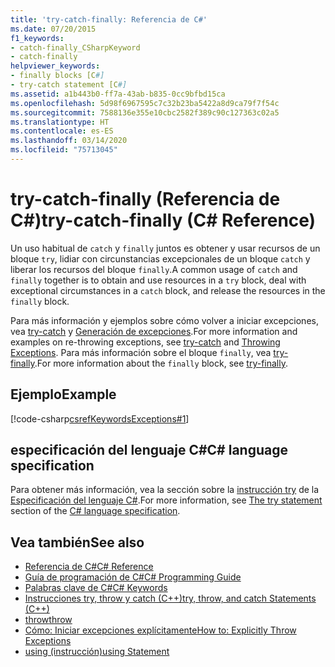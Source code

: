 ```yaml
---
title: 'try-catch-finally: Referencia de C#'
ms.date: 07/20/2015
f1_keywords:
- catch-finally_CSharpKeyword
- catch-finally
helpviewer_keywords:
- finally blocks [C#]
- try-catch statement [C#]
ms.assetid: a1b443b0-ff7a-43ab-b835-0cc9bfbd15ca
ms.openlocfilehash: 5d98f6967595c7c32b23ba5422a8d9ca79f7f54c
ms.sourcegitcommit: 7588136e355e10cbc2582f389c90c127363c02a5
ms.translationtype: HT
ms.contentlocale: es-ES
ms.lasthandoff: 03/14/2020
ms.locfileid: "75713045"
---
```

# <a name="try-catch-finally-c-reference"></a><span data-ttu-id="4f937-102">try-catch-finally (Referencia de C#)</span><span class="sxs-lookup"><span data-stu-id="4f937-102">try-catch-finally (C# Reference)</span></span>

<span data-ttu-id="4f937-103">Un uso habitual de `catch` y `finally` juntos es obtener y usar recursos de un bloque `try`, lidiar con circunstancias excepcionales de un bloque `catch` y liberar los recursos del bloque `finally`.</span><span class="sxs-lookup"><span data-stu-id="4f937-103">A common usage of `catch` and `finally` together is to obtain and use resources in a `try` block, deal with exceptional circumstances in a `catch` block, and release the resources in the `finally` block.</span></span>

 <span data-ttu-id="4f937-104">Para más información y ejemplos sobre cómo volver a iniciar excepciones, vea [try-catch](try-catch.md) y [Generación de excepciones](../../../standard/exceptions/index.md).</span><span class="sxs-lookup"><span data-stu-id="4f937-104">For more information and examples on re-throwing exceptions, see [try-catch](try-catch.md) and [Throwing Exceptions](../../../standard/exceptions/index.md).</span></span> <span data-ttu-id="4f937-105">Para más información sobre el bloque `finally`, vea [try-finally](try-finally.md).</span><span class="sxs-lookup"><span data-stu-id="4f937-105">For more information about the `finally` block, see [try-finally](try-finally.md).</span></span>

## <a name="example"></a><span data-ttu-id="4f937-106">Ejemplo</span><span class="sxs-lookup"><span data-stu-id="4f937-106">Example</span></span>

[!code-csharp[csrefKeywordsExceptions#1](~/samples/snippets/csharp/VS_Snippets_VBCSharp/csrefKeywordsExceptions/CS/csrefKeywordsExceptions.cs#1)]  

## <a name="c-language-specification"></a><span data-ttu-id="4f937-107">especificación del lenguaje C#</span><span class="sxs-lookup"><span data-stu-id="4f937-107">C# language specification</span></span>

<span data-ttu-id="4f937-108">Para obtener más información, vea la sección sobre la [instrucción try](~/_csharplang/spec/statements.md#the-try-statement) de la [Especificación del lenguaje C#](~/_csharplang/spec/introduction.md).</span><span class="sxs-lookup"><span data-stu-id="4f937-108">For more information, see [The try statement](~/_csharplang/spec/statements.md#the-try-statement) section of the [C# language specification](~/_csharplang/spec/introduction.md).</span></span>

## <a name="see-also"></a><span data-ttu-id="4f937-109">Vea también</span><span class="sxs-lookup"><span data-stu-id="4f937-109">See also</span></span>

- [<span data-ttu-id="4f937-110">Referencia de C#</span><span class="sxs-lookup"><span data-stu-id="4f937-110">C# Reference</span></span>](../index.md)
- [<span data-ttu-id="4f937-111">Guía de programación de C#</span><span class="sxs-lookup"><span data-stu-id="4f937-111">C# Programming Guide</span></span>](../../programming-guide/index.md)
- [<span data-ttu-id="4f937-112">Palabras clave de C#</span><span class="sxs-lookup"><span data-stu-id="4f937-112">C# Keywords</span></span>](index.md)
- [<span data-ttu-id="4f937-113">Instrucciones try, throw y catch (C++)</span><span class="sxs-lookup"><span data-stu-id="4f937-113">try, throw, and catch Statements (C++)</span></span>](/cpp/cpp/try-throw-and-catch-statements-cpp)
- [<span data-ttu-id="4f937-114">throw</span><span class="sxs-lookup"><span data-stu-id="4f937-114">throw</span></span>](throw.md)
- [<span data-ttu-id="4f937-115">Cómo: Iniciar excepciones explícitamente</span><span class="sxs-lookup"><span data-stu-id="4f937-115">How to: Explicitly Throw Exceptions</span></span>](../../../standard/exceptions/how-to-explicitly-throw-exceptions.md)
- [<span data-ttu-id="4f937-116">using (instrucción)</span><span class="sxs-lookup"><span data-stu-id="4f937-116">using Statement</span></span>](using-statement.md)
